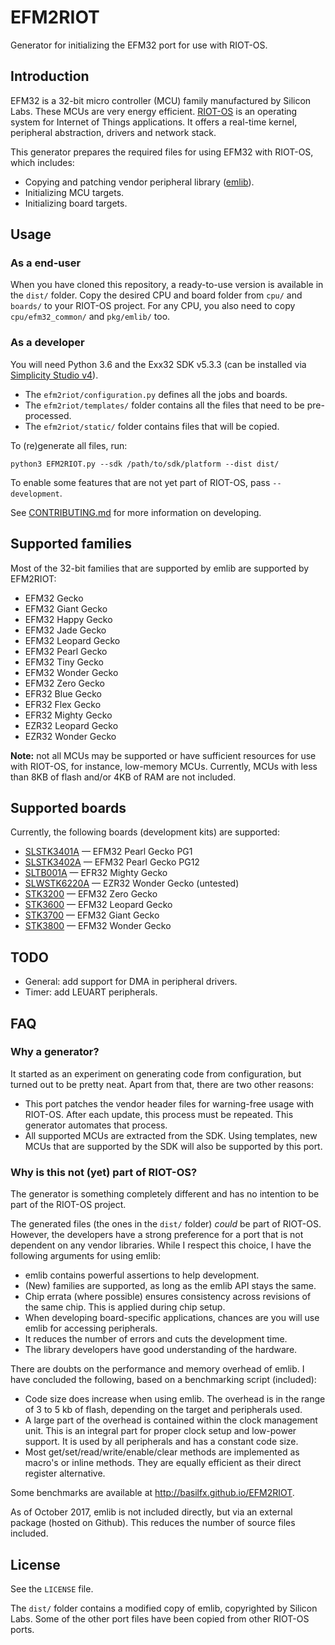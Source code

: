 # EFM2RIOT
Generator for initializing the EFM32 port for use with RIOT-OS.

## Introduction
EFM32 is a 32-bit micro controller (MCU) family manufactured by Silicon Labs. These MCUs are very energy efficient. [RIOT-OS](http://www.riot-os.org/) is an operating system for Internet of Things applications. It offers a real-time kernel, peripheral abstraction, drivers and network stack.

This generator prepares the required files for using EFM32 with RIOT-OS, which includes:

* Copying and patching vendor peripheral library ([emlib](http://devtools.silabs.com/dl/documentation/doxygen/)).
* Initializing MCU targets.
* Initializing board targets.

## Usage

### As a end-user
When you have cloned this repository, a ready-to-use version is available in the `dist/` folder. Copy the desired CPU and board folder from `cpu/` and `boards/` to your RIOT-OS project. For any CPU, you also need to copy `cpu/efm32_common/` and `pkg/emlib/` too.

### As a developer
You will need Python 3.6 and the Exx32 SDK v5.3.3 (can be installed via [Simplicity Studio v4](https://www.silabs.com/products/development-tools/software/simplicity-studio)).

* The `efm2riot/configuration.py` defines all the jobs and boards.
* The `efm2riot/templates/` folder contains all the files that need to be pre-processed.
* The `efm2riot/static/` folder contains files that will be copied.

To (re)generate all files, run:

```
python3 EFM2RIOT.py --sdk /path/to/sdk/platform --dist dist/
```

To enable some features that are not yet part of RIOT-OS, pass `--development`.

See [CONTRIBUTING.md](CONTRIBUTING.md) for more information on developing.

## Supported families
Most of the 32-bit families that are supported by emlib are supported by EFM2RIOT:

* EFM32 Gecko
* EFM32 Giant Gecko
* EFM32 Happy Gecko
* EFM32 Jade Gecko
* EFM32 Leopard Gecko
* EFM32 Pearl Gecko
* EFM32 Tiny Gecko
* EFM32 Wonder Gecko
* EFM32 Zero Gecko
* EFR32 Blue Gecko
* EFR32 Flex Gecko
* EFR32 Mighty Gecko
* EZR32 Leopard Gecko
* EZR32 Wonder Gecko

**Note:** not all MCUs may be supported or have sufficient resources for use with RIOT-OS, for instance, low-memory MCUs. Currently, MCUs with less than 8KB of flash and/or 4KB of RAM are not included.

## Supported boards
Currently, the following boards (development kits) are supported:

* [SLSTK3401A](dist/doc/SLSTK3401A.md) &mdash; EFM32 Pearl Gecko PG1
* [SLSTK3402A](dist/doc/SLSTK3402A.md) &mdash; EFM32 Pearl Gecko PG12
* [SLTB001A](dist/doc/SLTB001A.md) &mdash; EFR32 Mighty Gecko
* [SLWSTK6220A](dist/doc/SLWSTK6220A.md) &mdash; EZR32 Wonder Gecko (untested)
* [STK3200](dist/doc/STK3200.md) &mdash; EFM32 Zero Gecko
* [STK3600](dist/doc/STK3600.md) &mdash; EFM32 Leopard Gecko
* [STK3700](dist/doc/STK3700.md) &mdash; EFM32 Giant Gecko
* [STK3800](dist/doc/STK3800.md) &mdash; EFM32 Wonder Gecko

## TODO
* General: add support for DMA in peripheral drivers.
* Timer: add LEUART peripherals.

## FAQ

### Why a generator?
It started as an experiment on generating code from configuration, but turned out to be pretty neat. Apart from that, there are two other reasons:

* This port patches the vendor header files for warning-free usage with RIOT-OS. After each update, this process must be repeated. This generator automates that process.
* All supported MCUs are extracted from the SDK. Using templates, new MCUs that are supported by the SDK will also be supported by this port.

### Why is this not (yet) part of RIOT-OS?
The generator is something completely different and has no intention to be part of the RIOT-OS project.

The generated files (the ones in the `dist/` folder) *could* be part of RIOT-OS. However, the developers have a strong preference for a port that is not dependent on any vendor libraries. While I respect this choice, I have the following arguments for using emlib:

* emlib contains powerful assertions to help development.
* (New) families are supported, as long as the emlib API stays the same.
* Chip errata (where possible) ensures consistency across revisions of the same chip. This is applied during chip setup.
* When developing board-specific applications, chances are you will use emlib for accessing peripherals.
* It reduces the number of errors and cuts the development time.
* The library developers have good understanding of the hardware.

There are doubts on the performance and memory overhead of emlib. I have concluded the following, based on a benchmarking script (included):

* Code size does increase when using emlib. The overhead is in the range of 3 to 5 kb of flash, depending on the target and peripherals used.
* A large part of the overhead is contained within the clock management unit. This is an integral part for proper clock setup and low-power support. It is used by all peripherals and has a constant code size.
* Most get/set/read/write/enable/clear methods are implemented as macro's or inline methods. They are equally efficient as their direct register alternative.

Some benchmarks are available at http://basilfx.github.io/EFM2RIOT.

As of October 2017, emlib is not included directly, but via an external package (hosted on Github). This reduces the number of source files included.

## License
See the `LICENSE` file.

The `dist/` folder contains a modified copy of emlib, copyrighted by Silicon Labs. Some of the other port files have been copied from other RIOT-OS ports.
